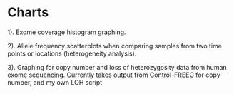 # Charts
1). Exome coverage histogram graphing.

2). Allele frequency scatterplots when comparing samples from two time points or locations (heterogeneity analysis).

3). Graphing for copy number and loss of heterozygosity data from human exome sequencing. Currently takes output from Control-FREEC for copy number, and my own LOH script


